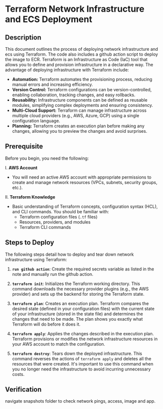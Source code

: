 # Terraform Network Infrastructure and ECS Deployment

## Description

This document outlines the process of deploying network infrastructure and ecs using Terraform. The code also includes a github action script to deploy the image to ECR. Terraform is an Infrastructure as Code (IaC) tool that allows you to define and provision infrastructure in a declarative way.  The advantage of deploying infrastructure with Terraform include:

* **Automation:** Terraform automates the provisioning process, reducing manual errors and increasing efficiency.
* **Version Control:** Terraform configurations can be version-controlled, enabling collaboration, tracking changes, and easy rollbacks.
* **Reusability:** Infrastructure components can be defined as reusable modules, simplifying complex deployments and ensuring consistency.
* **Multi-Cloud Support:** Terraform can manage infrastructure across multiple cloud providers (e.g., AWS, Azure, GCP) using a single configuration language.
* **Planning:** Terraform creates an execution plan before making any changes, allowing you to preview the changes and avoid surprises.

## Prerequisite

Before you begin, you need the following:

I.  **AWS Account**

* You will need an active AWS account with appropriate permissions to create and manage network resources (VPCs, subnets, security groups, etc.).

II. **Terraform Knowledge**
* Basic understanding of Terraform concepts, configuration syntax (HCL), and CLI commands.  You should be familiar with:
    * Terraform configuration files (`.tf` files)
    * Resources, providers, and modules
    * Terraform CLI commands

## Steps to Deploy

The following steps detail how to deploy and tear down network infrastructure using Terraform:

1.  **`run github action`**:  Create the required secrets variable as listed in the note and manually run the github action.

2.  **`terraform init`**:  Initializes the Terraform working directory. This command downloads the necessary provider plugins (e.g., the AWS provider) and sets up the backend for storing the Terraform state.

3.  **`terraform plan`**:  Creates an execution plan.  Terraform compares the desired state (defined in your configuration files) with the current state of your infrastructure (stored in the state file) and determines the changes that need to be made.  The plan shows you exactly what Terraform will do before it does it.

3.  **`terraform apply`**:  Applies the changes described in the execution plan.  Terraform provisions or modifies the network infrastructure resources in your AWS account to match the configuration.

4.  **`terraform destroy`**:  Tears down the deployed infrastructure.  This command reverses the actions of `terraform apply` and deletes all the resources that were created.  It's important to use this command when you no longer need the infrastructure to avoid incurring unnecessary costs.



## Verification

navigate snapshots folder to check network pings, access, image and app.
